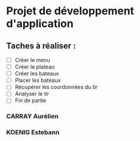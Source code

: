 # Projet de développement d'application

## Taches à réaliser :
- [ ] Créer le menu
- [ ] Créer le plateau
- [ ] Créer les bateaux
- [ ] Placer les bateaux
- [ ] Récupérer les coordonnées du tir
- [ ] Analyser le tir
- [ ] Fin de partie

### CARRAY Aurélien
### KOENIG Estebann
